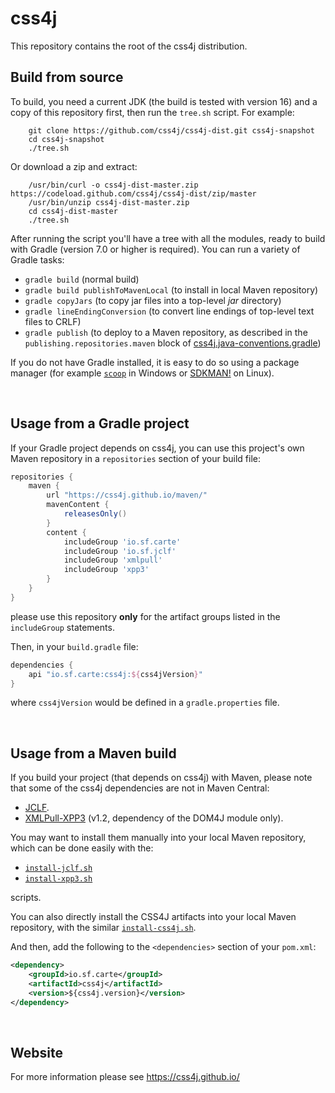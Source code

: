 # css4j

This repository contains the root of the css4j distribution.

## Build from source
To build, you need a current JDK (the build is tested with version 16) and a copy of this repository first, then run the
`tree.sh` script. For example:
```
    git clone https://github.com/css4j/css4j-dist.git css4j-snapshot
    cd css4j-snapshot
    ./tree.sh
```
Or download a zip and extract:
```
    /usr/bin/curl -o css4j-dist-master.zip https://codeload.github.com/css4j/css4j-dist/zip/master
    /usr/bin/unzip css4j-dist-master.zip
    cd css4j-dist-master
    ./tree.sh
```
After running the script you'll have a tree with all the modules, ready to build with Gradle (version 7.0 or higher is
required). You can run a variety of Gradle tasks:

- `gradle build` (normal build)
- `gradle build publishToMavenLocal` (to install in local Maven repository)
- `gradle copyJars` (to copy jar files into a top-level _jar_ directory)
- `gradle lineEndingConversion` (to convert line endings of top-level text files to CRLF)
- `gradle publish` (to deploy to a Maven repository, as described in the `publishing.repositories.maven` block of
[css4j.java-conventions.gradle](https://github.com/css4j/css4j-dist/blob/master/buildSrc/src/main/groovy/css4j.java-conventions.gradle))

If you do not have Gradle installed, it is easy to do so using a package manager (for example [`scoop`](https://scoop.sh/)
in Windows or [SDKMAN!](https://sdkman.io/) on Linux).

<br/>

## Usage from a Gradle project
If your Gradle project depends on css4j, you can use this project's own Maven repository in a `repositories` section of
your build file:
```groovy
repositories {
    maven {
        url "https://css4j.github.io/maven/"
        mavenContent {
            releasesOnly()
        }
        content {
            includeGroup 'io.sf.carte'
            includeGroup 'io.sf.jclf'
            includeGroup 'xmlpull'
            includeGroup 'xpp3'
        }
    }
}
```
please use this repository **only** for the artifact groups listed in the `includeGroup` statements.

Then, in your `build.gradle` file:
```groovy
dependencies {
    api "io.sf.carte:css4j:${css4jVersion}"
}
```
where `css4jVersion` would be defined in a `gradle.properties` file.

<br/>

## Usage from a Maven build
If you build your project (that depends on css4j) with Maven, please note that some of the css4j dependencies are not in
Maven Central:
- [JCLF](https://sourceforge.net/projects/jclf/).
- [XMLPull-XPP3](https://github.com/xmlpull-xpp3/xmlpull-xpp3) (v1.2, dependency of the DOM4J module only).

You may want to install them manually into your local Maven repository, which can be done easily with the:

- [`install-jclf.sh`](https://raw.githubusercontent.com/css4j/css4j-dist/master/maven/install-jclf.sh)
- [`install-xpp3.sh`](https://raw.githubusercontent.com/css4j/css4j-dist/master/maven/install-xpp3.sh)

scripts.

You can also directly install the CSS4J artifacts into your local Maven repository, with the similar
[`install-css4j.sh`](https://raw.githubusercontent.com/css4j/css4j-dist/master/maven/install-css4j.sh).

And then, add the following to the `<dependencies>` section of your `pom.xml`:
```xml
<dependency>
    <groupId>io.sf.carte</groupId>
    <artifactId>css4j</artifactId>
    <version>${css4j.version}</version>
</dependency>
```

<br/>

## Website
For more information please see https://css4j.github.io/
